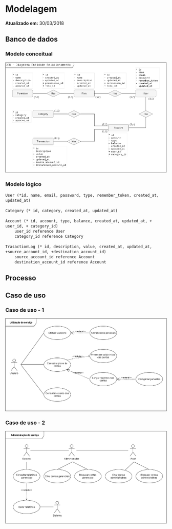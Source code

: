 Modelagem
=========

**Atualizado em:** 30/03/2018

Banco de dados
--------------

### Modelo conceitual

![DER - Diagrama Entidade Relacionamento](diagramas/der-1.png)

### Modelo lógico

```
User (*id, name, email, password, type, remember_token, created_at, updated_at)

Category (* id, category, created_at, updated_at)

Account (* id, account, type, balance, created_at, updated_at, + user_id, + category_id)
	user_id reference User
	category_id reference Category

TrasactionLog (* id, description, value, created_at, updated_at, +source_account_id, +destination_account_id)
	source_account_id reference Account
	destination_account_id reference Account
```

Processo
--------

Caso de uso
-----------

### Caso de uso - 1

![Utilização do serviço](diagramas/caso-de-uso-1.png)

### Caso de uso - 2

![Administração do serviço](diagramas/caso-de-uso-2.png)
